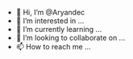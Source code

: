 - 👋 Hi, I’m @Aryandec
- 👀 I’m interested in ...
- 🌱 I’m currently learning ...
- 💞️ I’m looking to collaborate on ...
- 📫 How to reach me ...

<!---
Aryandec/Aryandec is a ✨ special ✨ repository because its `README.md` (this file) appears on your GitHub profile.
You can click the Preview link to take a look at your changes.
--->
